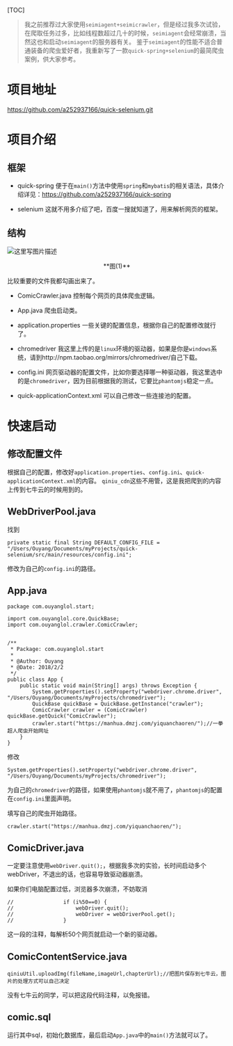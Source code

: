 [TOC]

>我之前推荐过大家使用`seimiagent+seimicrawler`，但是经过我多次试验，在爬取任务过多，比如线程数超过几十的时候，`seimiagent`会经常崩溃，当然这也和启动`seimiagent`的服务器有关。
>鉴于`seimiagent`的性能不适合普通装备的爬虫爱好者，我重新写了一款`quick-spring+selenium`的最简爬虫案例，供大家参考。

# 项目地址

https://github.com/a252937166/quick-selenium.git

# 项目介绍

## 框架

-  quick-spring
便于在`main()`方法中使用`spring`和`mybatis`的相关语法，具体介绍详见：https://github.com/a252937166/quick-spring

-  selenium
这就不用多介绍了吧，百度一搜就知道了，用来解析网页的框架。

## 结构

![这里写图片描述](http://img.blog.csdn.net/20180222154513927?watermark/2/text/aHR0cDovL2Jsb2cuY3Nkbi5uZXQvTXJfT09P/font/5a6L5L2T/fontsize/400/fill/I0JBQkFCMA==/dissolve/70)

<center>**图(1)**</center>

比较重要的文件我都勾画出来了。

- ComicCrawler.java
控制每个网页的具体爬虫逻辑。

- App.java
爬虫启动类。

- application.properties
一些关键的配置信息，根据你自己的配置修改就行了。

- chromedriver
我这里上传的是`linux`环境的驱动器，如果是你是`windows`系统，请到http://npm.taobao.org/mirrors/chromedriver/自己下载。

- config.ini
网页驱动器的配置文件，比如你要选择哪一种驱动器，我这里选中的是`chromedriver`，因为目前根据我的测试，它要比`phantomjs`稳定一点。

- quick-applicationContext.xml
可以自己修改一些连接池的配置。

# 快速启动

## 修改配置文件

根据自己的配置，修改好`application.properties`、`config.ini`、`quick-applicationContext.xml`的内容。
`qiniu_cdn`这些不用管，这是我把爬到的内容上传到七牛云的时候用到的。

## WebDriverPool.java

找到

```
private static final String DEFAULT_CONFIG_FILE = "/Users/Ouyang/Documents/myProjects/quick-selenium/src/main/resources/config.ini";

```
修改为自己的`config.ini`的路径。

## App.java

```
package com.ouyanglol.start;

import com.ouyanglol.core.QuickBase;
import com.ouyanglol.crawler.ComicCrawler;


/**
 * Package: com.ouyanglol.start
 *
 * @Author: Ouyang
 * @Date: 2018/2/2
 */
public class App {
    public static void main(String[] args) throws Exception {
        System.getProperties().setProperty("webdriver.chrome.driver", "/Users/Ouyang/Documents/myProjects/chromedriver");
        QuickBase quickBase = QuickBase.getInstance("crawler");
        ComicCrawler crawler = (ComicCrawler) quickBase.getQuick("ComicCrawler");
        crawler.start("https://manhua.dmzj.com/yiquanchaoren/");//一拳超人爬虫开始网址
    }
}
```

修改

```
System.getProperties().setProperty("webdriver.chrome.driver", "/Users/Ouyang/Documents/myProjects/chromedriver");
```
为自己的`chromedriver`的路径，如果使用`phantomjs`就不用了，`phantomjs`的配置在`config.ini`里面声明。

填写自己的爬虫开始路径。
```
crawler.start("https://manhua.dmzj.com/yiquanchaoren/");
```

## ComicDriver.java

一定要注意使用`webDriver.quit();`，根据我多次的实验，长时间启动多个webDriver，不退出的话，也容易导致驱动器崩溃。

如果你们电脑配置过低，浏览器多次崩溃，不妨取消

```
//                if (i%50==0) {
//                    webDriver.quit();
//                    webDriver = webDriverPool.get();
//                }
```
这一段的注释，每解析50个网页就启动一个新的驱动器。

## ComicContentService.java

```
qiniuUtil.uploadImg(fileName,imageUrl,chapterUrl);//把图片保存到七牛云，图片的处理方式可以自己决定

```
没有七牛云的同学，可以把这段代码注释，以免报错。

## comic.sql

运行其中sql，初始化数据库，最后启动`App.java`中的`main()`方法就可以了。
